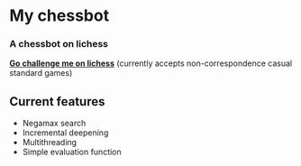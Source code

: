 # My chessbot
### A chessbot on lichess
[**Go challenge me on lichess**](https://lichess.org/@/funnsams_bot) (currently accepts
non-correspondence casual standard games)

## Current features
- Negamax search
- Incremental deepening
- Multithreading
- Simple evaluation function

